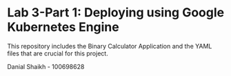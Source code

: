 # Lab 3-Part 1: Deploying using Google Kubernetes Engine

This repository includes the Binary Calculator Application and the YAML files that are crucial for this project.

Danial Shaikh - 100698628
